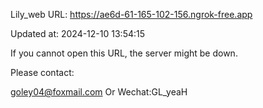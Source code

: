 Lily_web URL: https://ae6d-61-165-102-156.ngrok-free.app

Updated at: 2024-12-10 13:54:15

If you cannot open this URL, the server might be down.

Please contact: 

goley04@foxmail.com Or Wechat:GL_yeaH